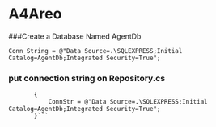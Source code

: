 # A4Areo
###Create a Database Named AgentDb

 ``Conn String = @"Data Source=.\SQLEXPRESS;Initial Catalog=AgentDb;Integrated Security=True";``
 
 ### put connection string on Repository.cs
 ```  public Repository()
        {
            ConnStr = @"Data Source=.\SQLEXPRESS;Initial Catalog=AgentDb;Integrated Security=True";
        }```
